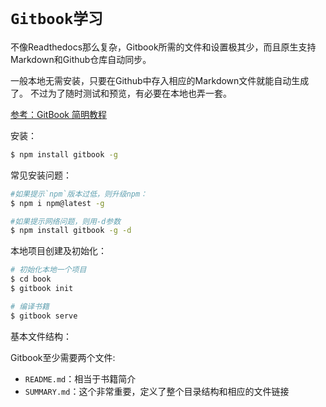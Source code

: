 # `Gitbook学习`

不像Readthedocs那么复杂，Gitbook所需的文件和设置极其少，而且原生支持Markdown和Github仓库自动同步。

一般本地无需安装，只要在Github中存入相应的Markdown文件就能自动生成了。
不过为了随时测试和预览，有必要在本地也弄一套。

[参考：GitBook 简明教程](http://www.chengweiyang.cn/gitbook/index.html)

安装：
```sh
$ npm install gitbook -g
```

常见安装问题：
```sh
#如果提示`npm`版本过低，则升级npm：
$ npm i npm@latest -g

#如果提示网络问题，则用-d参数
$ npm install gitbook -g -d
```

本地项目创建及初始化：
```sh
# 初始化本地一个项目
$ cd book
$ gitbook init

# 编译书籍
$ gitbook serve
```

基本文件结构：



Gitbook至少需要两个文件:
- `README.md`：相当于书籍简介
- `SUMMARY.md`：这个非常重要，定义了整个目录结构和相应的文件链接
